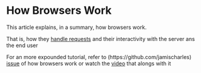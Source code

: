 <h1>How Browsers Work</h1>
<p>This article explains, in a summary, how browsers work.</p>
<p>That is, how they <a href="https://varvy.com/pagespeed/display.html">handle requests</a> and their interactivity with the server ans the end user</p>
<p>For an more expounded tutorial, refer to (https://github.com/jamischarles) <a href="http://www.html5rocks.com/en/tutorials/internals/howbrowserswork/">issue</a> of how browsers work or watch the <a href="https://vimeo.com/44182484">video</a> that alongs with it</p>